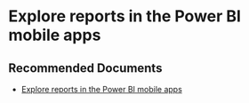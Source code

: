   <properties
	pageTitle="monthly updates"
	description="monthly updates"
	service="microsoft.PowerBIDedicated"
	resource="capacities"
	authors="pjfreitas"
	ms.author="pfreitas"	
	displayOrder="810"
	selfHelpType="generic"
	supportTopicIds="32628124"
	productPesIds="16334"
	cloudEnvironments="public, MoonCake, fairfax" 
	articleId="246214de-4a09-d477-1730-4dc27c924fef"
	ownershipId="ASEP_ContentService_Placeholder"
/>

# Explore reports in the Power BI mobile apps

## **Recommended Documents**

* [Explore reports in the Power BI mobile apps](https://docs.microsoft.com/power-bi/desktop-latest-update-archive)
